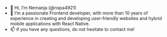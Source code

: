 - 👋 Hi, I’m Nemanja (@nspa4921) 
- 🌱 I’m a passionate Frontend developer, with more than 10 years of experience in creating and developing user-friendly websites and hybrid mobile applications with React Native. 
- 📫 if you have any questions, do not hesitate to contact me! 

<!---
nspa4921/nspa4921 is a ✨ special ✨ repository because its `README.md` (this file) appears on your GitHub profile.
You can click the Preview link to take a look at your changes.
--->
